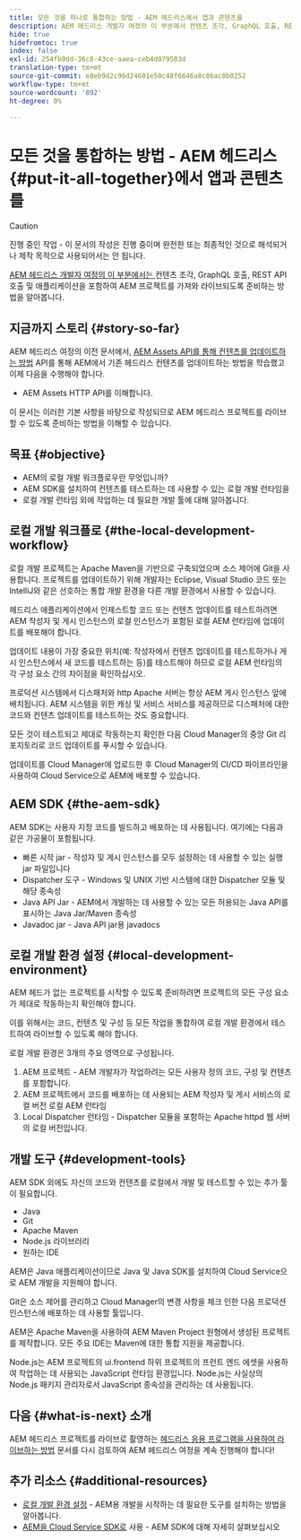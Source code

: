 ```yaml
---
title: 모든 것을 하나로 통합하는 방법 - AEM 헤드리스에서 앱과 콘텐츠를
description: AEM 헤드리스 개발자 여정의 이 부분에서 컨텐츠 조각, GraphQL 호출, REST API 호출 및 애플리케이션을 비롯한 AEM 프로젝트를 가져와 라이브할 수 있도록 준비하는 방법을 살펴봅니다.
hide: true
hidefromtoc: true
index: false
exl-id: 254fb9dd-36c8-43ce-aaea-ceb4d079503d
translation-type: tm+mt
source-git-commit: e8eb9d2c96d24601e50c48f6846a8c8bac8b0252
workflow-type: tm+mt
source-wordcount: '892'
ht-degree: 0%

---
```


# 모든 것을 통합하는 방법 - AEM 헤드리스 {#put-it-all-together}에서 앱과 콘텐츠를

>[!CAUTION]
>
>진행 중인 작업 - 이 문서의 작성은 진행 중이며 완전한 또는 최종적인 것으로 해석되거나 제작 목적으로 사용되어서는 안 됩니다.

[AEM 헤드리스 개발자 여정의 이 부분에서는 ](overview.md) 컨텐츠 조각, GraphQL 호출, REST API 호출 및 애플리케이션을 포함하여 AEM 프로젝트를 가져와 라이브되도록 준비하는 방법을 알아봅니다.

## 지금까지 스토리 {#story-so-far}

AEM 헤드리스 여정의 이전 문서에서, [AEM Assets API를 통해 컨텐츠를 업데이트하는 방법](update-your-content.md) API를 통해 AEM에서 기존 헤드리스 컨텐츠를 업데이트하는 방법을 학습했고 이제 다음을 수행해야 합니다.

* AEM Assets HTTP API를 이해합니다.

이 문서는 이러한 기본 사항을 바탕으로 작성되므로 AEM 헤드리스 프로젝트를 라이브할 수 있도록 준비하는 방법을 이해할 수 있습니다.

## 목표 {#objective}

* AEM의 로컬 개발 워크플로우란 무엇입니까?
* AEM SDK를 설치하여 컨텐츠를 테스트하는 데 사용할 수 있는 로컬 개발 런타임을
* 로컬 개발 런타임 외에 작업하는 데 필요한 개발 툴에 대해 알아봅니다.

## 로컬 개발 워크플로 {#the-local-development-workflow}

로컬 개발 프로젝트는 Apache Maven을 기반으로 구축되었으며 소스 제어에 Git을 사용합니다. 프로젝트를 업데이트하기 위해 개발자는 Eclipse, Visual Studio 코드 또는 IntelliJ와 같은 선호하는 통합 개발 환경을 다른 개발 환경에서 사용할 수 있습니다.

헤드리스 애플리케이션에서 인제스트할 코드 또는 컨텐츠 업데이트를 테스트하려면 AEM 작성자 및 게시 인스턴스의 로컬 인스턴스가 포함된 로컬 AEM 런타임에 업데이트를 배포해야 합니다.

업데이트 내용이 가장 중요한 위치(예: 작성자에서 컨텐츠 업데이트를 테스트하거나 게시 인스턴스에서 새 코드를 테스트하는 등)를 테스트해야 하므로 로컬 AEM 런타임의 각 구성 요소 간의 차이점을 확인하십시오.

프로덕션 시스템에서 디스패처와 http Apache 서버는 항상 AEM 게시 인스턴스 앞에 배치됩니다. AEM 시스템을 위한 캐싱 및 서비스 서비스를 제공하므로 디스패처에 대한 코드와 컨텐츠 업데이트를 테스트하는 것도 중요합니다.

모든 것이 테스트되고 제대로 작동하는지 확인한 다음 Cloud Manager의 중앙 Git 리포지토리로 코드 업데이트를 푸시할 수 있습니다.

업데이트를 Cloud Manager에 업로드한 후 Cloud Manager의 CI/CD 파이프라인을 사용하여 Cloud Service으로 AEM에 배포할 수 있습니다.


## AEM SDK {#the-aem-sdk}

AEM SDK는 사용자 지정 코드를 빌드하고 배포하는 데 사용됩니다. 여기에는 다음과 같은 가공물이 포함됩니다.

* 빠른 시작 jar - 작성자 및 게시 인스턴스를 모두 설정하는 데 사용할 수 있는 실행 jar 파일입니다
* Dispatcher 도구 - Windows 및 UNIX 기반 시스템에 대한 Dispatcher 모듈 및 해당 종속성
* Java API Jar - AEM에서 개발하는 데 사용할 수 있는 모든 허용되는 Java API를 표시하는 Java Jar/Maven 종속성
* Javadoc jar - Java API jar용 javadocs

## 로컬 개발 환경 설정 {#local-development-environment}

AEM 헤드가 없는 프로젝트를 시작할 수 있도록 준비하려면 프로젝트의 모든 구성 요소가 제대로 작동하는지 확인해야 합니다.

이를 위해서는 코드, 컨텐츠 및 구성 등 모든 작업을 통합하여 로컬 개발 환경에서 테스트하여 라이브할 수 있도록 해야 합니다.

로컬 개발 환경은 3개의 주요 영역으로 구성됩니다.

1. AEM 프로젝트 - AEM 개발자가 작업하려는 모든 사용자 정의 코드, 구성 및 컨텐츠를 포함합니다.
1. AEM 프로젝트에서 코드를 배포하는 데 사용되는 AEM 작성자 및 게시 서비스의 로컬 버전 로컬 AEM 런타임
1. Local Dispatcher 런타임 - Dispatcher 모듈을 포함하는 Apache httpd 웹 서버의 로컬 버전입니다.

## 개발 도구 {#development-tools}

AEM SDK 외에도 자신의 코드와 컨텐츠를 로컬에서 개발 및 테스트할 수 있는 추가 툴이 필요합니다.

* Java
* Git
* Apache Maven
* Node.js 라이브러리
* 원하는 IDE

AEM은 Java 애플리케이션이므로 Java 및 Java SDK를 설치하여 Cloud Service으로 AEM 개발을 지원해야 합니다.

Git은 소스 제어를 관리하고 Cloud Manager의 변경 사항을 체크 인한 다음 프로덕션 인스턴스에 배포하는 데 사용할 툴입니다.

AEM은 Apache Maven을 사용하여 AEM Maven Project 원형에서 생성된 프로젝트를 제작합니다. 모든 주요 IDE는 Maven에 대한 통합 지원을 제공합니다.

Node.js는 AEM 프로젝트의 ui.frontend 하위 프로젝트의 프런트 엔드 에셋을 사용하여 작업하는 데 사용되는 JavaScript 런타임 환경입니다. Node.js는 사실상의 Node.js 패키지 관리자로서 JavaScript 종속성을 관리하는 데 사용됩니다.

## 다음 {#what-is-next} 소개

AEM 헤드리스 프로젝트를 라이브로 촬영하는 [헤드리스 응용 프로그램을 사용하여 라이브하는 방법](go-live.md) 문서를 다시 검토하여 AEM 헤드리스 여정을 계속 진행해야 합니다!

## 추가 리소스 {#additional-resources}

* [로컬 개발 환경 설정](https://experienceleague.adobe.com/docs/experience-manager-learn/cloud-service/local-development-environment-set-up/overview.html?lang=en#local-dispatcher-runtime)  - AEM용 개발을 시작하는 데 필요한 도구를 설치하는 방법을 알아봅니다.
* [AEM을 Cloud Service SDK로](/help/implementing/developing/introduction/aem-as-a-cloud-service-sdk.md)  사용 - AEM SDK에 대해 자세히 살펴보십시오